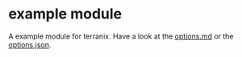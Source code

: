 # example module

A example module for terranix.
Have a look at the [options.md](./options.md) or the [options.json](options.json).
